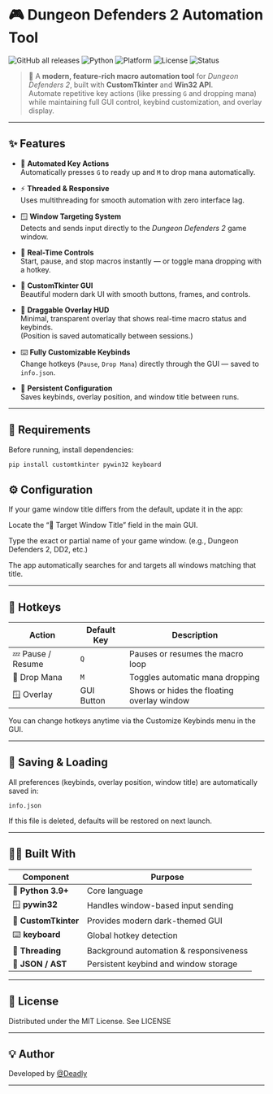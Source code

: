 # 🎮 Dungeon Defenders 2 Automation Tool
![GitHub all releases](https://img.shields.io/github/downloads/Deadly420/Dungeon-Defenders-2-Auto-G/total?color=brightgreen&label=Downloads&logo=github)
![Python](https://img.shields.io/badge/Python-3.9%2B-blue?logo=python)
![Platform](https://img.shields.io/badge/Platform-Windows-lightgrey?logo=windows)
![License](https://img.shields.io/badge/License-MIT-green)
![Status](https://img.shields.io/badge/Status-Stable-success)

> 🧠 A **modern, feature-rich macro automation tool** for *Dungeon Defenders 2*, built with **CustomTkinter** and **Win32 API**.  
> Automate repetitive key actions (like pressing `G` and dropping mana) while maintaining full GUI control, keybind customization, and overlay display.

---

## ✨ Features

- 🎯 **Automated Key Actions**  
  Automatically presses `G` to ready up and `M` to drop mana automatically. 

- ⚡ **Threaded & Responsive**  
  Uses multithreading for smooth automation with zero interface lag.

- 🪟 **Window Targeting System**  
  Detects and sends input directly to the *Dungeon Defenders 2* game window.

- 🔄 **Real-Time Controls**  
  Start, pause, and stop macros instantly — or toggle mana dropping with a hotkey.

- 🎨 **CustomTkinter GUI**  
  Beautiful modern dark UI with smooth buttons, frames, and controls.

- 💬 **Draggable Overlay HUD**  
  Minimal, transparent overlay that shows real-time macro status and keybinds.  
  (Position is saved automatically between sessions.)

- ⌨️ **Fully Customizable Keybinds**  
  Change hotkeys (`Pause`, `Drop Mana`) directly through the GUI — saved to `info.json`.

- 💾 **Persistent Configuration**  
  Saves keybinds, overlay position, and window title between runs.

---

## 🧩 Requirements

Before running, install dependencies:

```bash
pip install customtkinter pywin32 keyboard
```

## ⚙️ Configuration

If your game window title differs from the default, update it in the app:

Locate the “🎯 Target Window Title” field in the main GUI.

Type the exact or partial name of your game window.
(e.g., Dungeon Defenders 2, DD2, etc.)

The app automatically searches for and targets all windows matching that title.

---
## 🧠 Hotkeys

| Action            | Default Key | Description                                |
| ----------------- | ----------- | ------------------------------------------ |
| 💤 Pause / Resume | `Q`         | Pauses or resumes the macro loop           |
| 💎 Drop Mana      | `M`         | Toggles automatic mana dropping            |
| 🪟 Overlay        | GUI Button  | Shows or hides the floating overlay window |

You can change hotkeys anytime via the Customize Keybinds menu in the GUI.

---
## 💾 Saving & Loading
All preferences (keybinds, overlay position, window title) are automatically saved in:
```
info.json
```
If this file is deleted, defaults will be restored on next launch.

---

## 🧑‍💻 Built With
| Component            | Purpose                                |
| -------------------- | -------------------------------------- |
| 🐍 **Python 3.9+**   | Core language                          |
| 🪟 **pywin32**       | Handles window-based input sending     |
| 🎨 **CustomTkinter** | Provides modern dark-themed GUI        |
| ⌨️ **keyboard**      | Global hotkey detection                |
| 🧵 **Threading**     | Background automation & responsiveness |
| 💾 **JSON / AST**    | Persistent keybind and window storage  |


---

## 📜 License

Distributed under the MIT License.
See LICENSE

---

## 💡 Author

Developed by [@Deadly](https://github.com/Deadly420)

---
